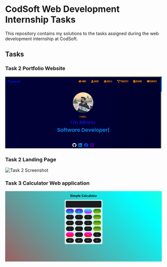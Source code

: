 # CodSoft Web Development Internship Tasks

This repository contains my solutions to the tasks assigned during the web development internship at CodSoft.

## Tasks

### Task 2 Portfolio Website

![Task 1 Screenshot](Assets/task1.png)

### Task 2 Landing Page

![Task 2 Screenshot](Assets/task2.png)

### Task 3 Calculator Web application

![Task 3 Screenshot](Assets/task3.png)
